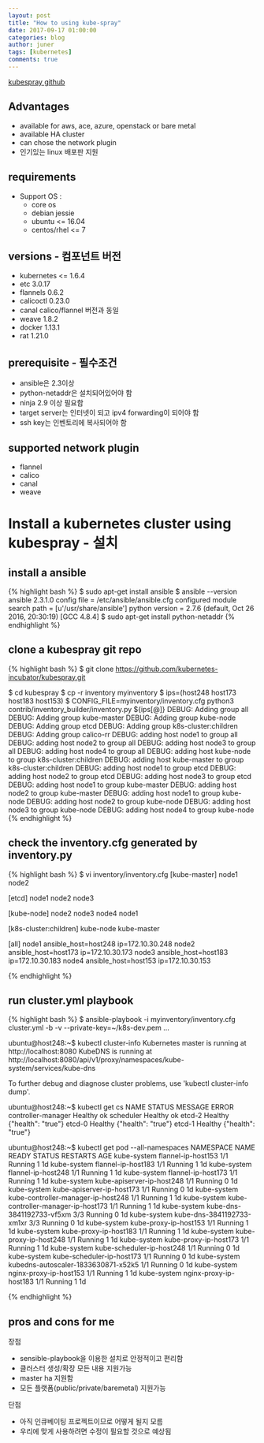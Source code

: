 ```yaml
---
layout: post
title: "How to using kube-spray"
date: 2017-09-17 01:00:00
categories: blog
author: juner
tags: [kubernetes]
comments: true
---
```

[kubespray github](https://github.com/kubernetes-incubator/kubespray.git)

## Advantages
- available for aws, ace, azure, openstack or bare metal
- available HA cluster
- can chose the network plugin
- 인기있는 linux 배포판 지원


## requirements
- Support OS :
  - core os
  - debian jessie
  - ubuntu <= 16.04
  - centos/rhel <= 7

## versions - 컴포넌트 버전
- kubernetes <= 1.6.4
- etc 3.0.17
- flannels 0.6.2
- calicoctl 0.23.0
- canal calico/flannel 버전과 동일
- weave 1.8.2
- docker 1.13.1
- rat 1.21.0

## prerequisite - 필수조건
- ansible은 2.3이상
- python-netaddr은 설치되어있어야 함
- ninja 2.9 이상 필요함
- target server는 인터넷이 되고 ipv4 forwarding이 되어야 함
- ssh key는 인벤토리에 복사되어야 함

## supported network plugin
- flannel
- calico
- canal
- weave


# Install a kubernetes cluster using kubespray  - 설치
## install a ansible
{% highlight bash %}
$ sudo apt-get install ansible
$ ansible --version
ansible 2.3.1.0
  config file = /etc/ansible/ansible.cfg
    configured module search path = [u'/usr/share/ansible']
      python version = 2.7.6 (default, Oct 26 2016, 20:30:19) [GCC 4.8.4]
$ sudo apt-get install python-netaddr
{% endhighlight %}


## clone a kubespray git repo
{% highlight bash %}
$ git clone https://github.com/kubernetes-incubator/kubespray.git

$ cd kubespray
$ cp -r inventory myinventory
$ ips=(host248 host173 host183 host153)
$ CONFIG_FILE=myinventory/inventory.cfg python3 contrib/inventory_builder/inventory.py ${ips[@]}
    DEBUG: Adding group all
    DEBUG: Adding group kube-master
    DEBUG: Adding group kube-node
    DEBUG: Adding group etcd
    DEBUG: Adding group k8s-cluster:children
    DEBUG: Adding group calico-rr
    DEBUG: adding host node1 to group all
    DEBUG: adding host node2 to group all
    DEBUG: adding host node3 to group all
    DEBUG: adding host node4 to group all
    DEBUG: adding host kube-node to group k8s-cluster:children
    DEBUG: adding host kube-master to group k8s-cluster:children
    DEBUG: adding host node1 to group etcd
    DEBUG: adding host node2 to group etcd
    DEBUG: adding host node3 to group etcd
    DEBUG: adding host node1 to group kube-master
    DEBUG: adding host node2 to group kube-master
    DEBUG: adding host node1 to group kube-node
    DEBUG: adding host node2 to group kube-node
    DEBUG: adding host node3 to group kube-node
    DEBUG: adding host node4 to group kube-node
{% endhighlight %}

## check the inventory.cfg generated by inventory.py
{% highlight bash %}
$ vi inventory/inventory.cfg
[kube-master]
node1
node2

[etcd]
node1
node2
node3

[kube-node]
node2
node3
node4
node1

[k8s-cluster:children]
kube-node
kube-master

[all]
node1    ansible_host=host248 ip=172.10.30.248
node2    ansible_host=host173 ip=172.10.30.173
node3    ansible_host=host183 ip=172.10.30.183
node4    ansible_host=host153 ip=172.10.30.153

{% endhighlight %}


## run cluster.yml playbook
{% highlight bash %}
$ ansible-playbook -i myinventory/inventory.cfg cluster.yml -b -v --private-key=~/k8s-dev.pem
...


ubuntu@host248:~$ kubectl cluster-info
Kubernetes master is running at http://localhost:8080
KubeDNS is running at http://localhost:8080/api/v1/proxy/namespaces/kube-system/services/kube-dns   

To further debug and diagnose cluster problems, use 'kubectl cluster-info dump'.

ubuntu@host248:~$ kubectl get cs
NAME                 STATUS    MESSAGE              ERROR
controller-manager   Healthy   ok
scheduler            Healthy   ok
etcd-2               Healthy   {"health": "true"}
etcd-0               Healthy   {"health": "true"}
etcd-1               Healthy   {"health": "true"}

ubuntu@host248:~$ kubectl get pod --all-namespaces
NAMESPACE     NAME                                       READY     STATUS    RESTARTS   AGE
kube-system   flannel-ip-host153                   1/1       Running   1          1d
kube-system   flannel-ip-host183                   1/1       Running   1          1d
kube-system   flannel-ip-host248                   1/1       Running   1          1d
kube-system   flannel-ip-host173                   1/1       Running   1          1d
kube-system   kube-apiserver-ip-host248            1/1       Running   0          1d
kube-system   kube-apiserver-ip-host173            1/1       Running   0          1d
kube-system   kube-controller-manager-ip-host248   1/1       Running   1          1d
kube-system   kube-controller-manager-ip-host173   1/1       Running   1          1d
kube-system   kube-dns-3841192733-vf5xm                  3/3       Running   0          1d
kube-system   kube-dns-3841192733-xm1xr                  3/3       Running   0          1d
kube-system   kube-proxy-ip-host153                1/1       Running   1          1d
kube-system   kube-proxy-ip-host183                1/1       Running   1          1d
kube-system   kube-proxy-ip-host248                1/1       Running   1          1d
kube-system   kube-proxy-ip-host173                1/1       Running   1          1d
kube-system   kube-scheduler-ip-host248            1/1       Running   0          1d
kube-system   kube-scheduler-ip-host173            1/1       Running   0          1d
kube-system   kubedns-autoscaler-1833630871-x52k5        1/1       Running   0          1d
kube-system   nginx-proxy-ip-host153               1/1       Running   1          1d
kube-system   nginx-proxy-ip-host183               1/1       Running   1          1d


{% endhighlight %}

## pros and cons for me
장점
- sensible-playbook을 이용한 설치로 안정적이고 편리함
- 클러스터 생성/확장 모든 내용 지원가능
- master ha 지원함
- 모든 플랫폼(public/private/baremetal) 지원가능

단점
- 아직 인큐베이팅 프로젝트이므로 어떻게 될지 모름
- 우리에 맞게 사용하려면 수정이 필요할 것으로 예상됨
